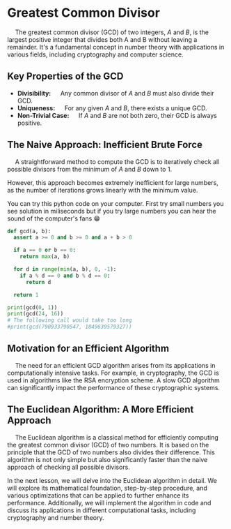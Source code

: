 # Greatest Common Divisor

&emsp; The greatest common divisor (GCD) of two integers, $A$ and $B$, is the largest positive integer that divides both A and B without leaving a remainder. It's a fundamental concept in number theory with applications in various fields, including cryptography and computer science.

## Key Properties of the GCD

- <b>Divisibility:</b> &emsp; Any common divisor of $A$ and $B$ must also divide their GCD.
- <b>Uniqueness:</b> &emsp; For any given $A$ and $B$, there exists a unique GCD.
- <b>Non-Trivial Case:</b> &emsp; If $A$ and $B$ are not both zero, their GCD is always positive.

## The Naive Approach: Inefficient Brute Force

&emsp; A straightforward method to compute the GCD is to iteratively check all possible divisors from the minimum of $A$ and $B$ down to $1$.

However, this approach becomes extremely inefficient for large numbers, as the number of iterations grows linearly with the minimum value.

You can try this python code on your computer. First try small numbers you see solution in miliseconds but if you try large numbers you can hear the sound of the computer's fans 😁

```python
def gcd(a, b):
  assert a >= 0 and b >= 0 and a + b > 0

  if a == 0 or b == 0:
    return max(a, b)

  for d in range(min(a, b), 0, -1):
    if a % d == 0 and b % d == 0:
      return d

  return 1

print(gcd(0, 1))
print(gcd(24, 16))
# The following call would take too long
#print(gcd(790933790547, 1849639579327))
```

## Motivation for an Efficient Algorithm

&emsp; The need for an efficient GCD algorithm arises from its applications in computationally intensive tasks. For example, in cryptography, the GCD is used in algorithms like the RSA encryption scheme. A slow GCD algorithm can significantly impact the performance of these cryptographic systems.

## The Euclidean Algorithm: A More Efficient Approach

&emsp; The Euclidean algorithm is a classical method for efficiently computing the greatest common divisor (GCD) of two numbers. It is based on the principle that the GCD of two numbers also divides their difference. This algorithm is not only simple but also significantly faster than the naive approach of checking all possible divisors.

In the next lesson, we will delve into the Euclidean algorithm in detail. We will explore its mathematical foundation, step-by-step procedure, and various optimizations that can be applied to further enhance its performance. Additionally, we will implement the algorithm in code and discuss its applications in different computational tasks, including cryptography and number theory.
